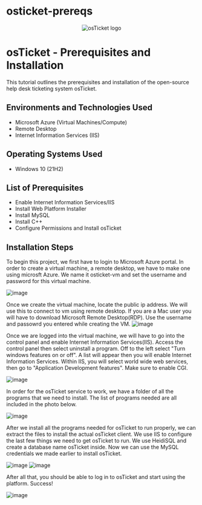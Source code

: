 # osticket-prereqs
<p align="center">
<img src="https://i.imgur.com/Clzj7Xs.png" alt="osTicket logo"/>
</p>

<h1>osTicket - Prerequisites and Installation</h1>
This tutorial outlines the prerequisites and installation of the open-source help desk ticketing system osTicket.<br />


<h2>Environments and Technologies Used</h2>

- Microsoft Azure (Virtual Machines/Compute)
- Remote Desktop
- Internet Information Services (IIS)

<h2>Operating Systems Used </h2>

- Windows 10</b> (21H2)

<h2>List of Prerequisites</h2>

- Enable Internet Information Services/IIS
- Install Web Platform Installer
- Install MySQL
- Install C++
- Configure Permissions and Install osTicket


<h2>Installation Steps</h2>
To begin this project, we first have to login to Microsoft Azure portal. In order to create a virtual machine, a remote desktop, we have to make one using microsft Azure. We name it osticket-vm and set the username and password for this virtual machine. 

![image](https://github.com/user-attachments/assets/d5038f24-a6ad-441b-b2c8-0b080eb851d8)


Once we create the virtual machine, locate the public ip address. We will use this to connect to vm using remote desktop. If you are a Mac user you will have to download Microsoft Remote Desktop(RDP). Use the username and passowrd you entered while creating the VM.
![image](https://github.com/user-attachments/assets/e03b2166-85a9-4633-8acd-0f0c44e50d37)

<p>Once we are logged into the virtual machine, we will have to go into the control panel and enable Internet Information Services(IIS). Access the control panel then select uninstall a program. Off to the left select "Turn windows features on or off". A list will appear then you will enable Internet Information Services. Within IIS, you will select world wide web services, then go to "Application Development features". Make sure to enable CGI.

![image](https://github.com/user-attachments/assets/e60ebd9c-ddf8-47f6-acc5-67b2305e9025)

In order for the osTicket service to work, we have a folder of all the programs that we need to install. The list of programs needed are all included in the photo below. 

![image](https://github.com/user-attachments/assets/ab200f2c-4fb7-46c6-b068-8a12c89b05a9)

After we install all the programs needed for osTicket to run properly, we can extract the files to install the actual osTicket client. We use IIS to configure the last few things we need to get osTicket to run. We use HeidiSQL and create a database name osTicket inside.  Now we can use the MySQL credentials we made earlier to install osTicket. 

![image](https://github.com/user-attachments/assets/9cb73b96-fe26-4c5b-94b5-0c937bd0fc2d)
![image](https://github.com/user-attachments/assets/d05df7d5-d99a-449f-973d-13e0f764f70b)


After all that, you should be able to log in to osTicket and start using the platform. Success! 

![image](https://github.com/user-attachments/assets/d98616d6-cec7-4143-8eff-7baf236fcf08)







